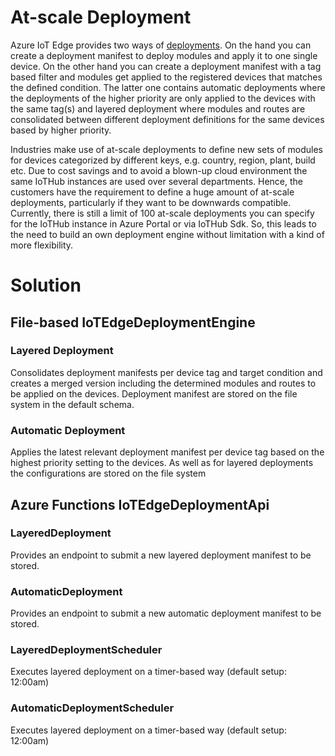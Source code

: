 # At-scale Deployment

Azure IoT Edge provides two ways of [deployments](https://learn.microsoft.com/en-us/azure/iot-edge/module-deployment-monitoring?view=iotedge-1.4). 
On the hand you can create a deployment manifest to deploy modules and apply it to one single device.
On the other hand you can create a deployment manifest with a tag based filter and modules get applied to the registered devices that matches the defined condition.
The latter one contains automatic deployments where the deployments of the higher priority are only applied to the devices with the same tag(s) 
and layered deployment where modules and routes are consolidated between different deployment definitions for the same devices based by higher priority.

Industries make use of at-scale deployments to define new sets of modules for devices categorized by different keys, e.g. country, region, plant, build etc.
Due to cost savings and to avoid a blown-up cloud environment the same IoTHub instances are used over several departments.
Hence, the customers have the requirement to define a huge amount of at-scale deployments, particularly if they want to be downwards compatible.
Currently, there is still a limit of 100 at-scale deployments you can specify for the IoTHub instance in Azure Portal or via IoTHub Sdk.
So, this leads to the need to build an own deployment engine without limitation with a kind of more flexibility.

# Solution

## File-based IoTEdgeDeploymentEngine

### Layered Deployment

Consolidates deployment manifests per device tag and target condition and creates a merged version including the determined modules and routes to be applied on the devices.
Deployment manifest are stored on the file system in the default schema.

### Automatic Deployment

Applies the latest relevant deployment manifest per device tag based on the highest priority setting to the devices.
As well as for layered deployments the configurations are stored on the file system

## Azure Functions IoTEdgeDeploymentApi

### LayeredDeployment

Provides an endpoint to submit a new layered deployment manifest to be stored.

### AutomaticDeployment
Provides an endpoint to submit a new automatic deployment manifest to be stored.

### LayeredDeploymentScheduler

Executes layered deployment on a timer-based way (default setup: 12:00am)

### AutomaticDeploymentScheduler

Executes layered deployment on a timer-based way (default setup: 12:00am)
